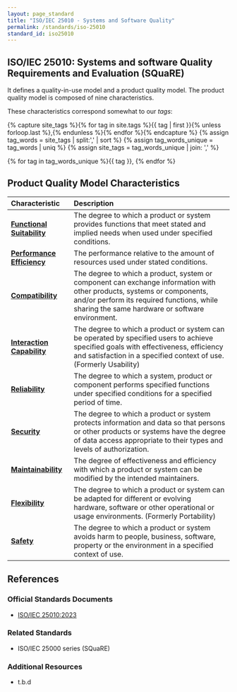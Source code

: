 ```yaml
---
layout: page_standard
title: "ISO/IEC 25010 - Systems and Software Quality"
permalink: /standards/iso-25010
standard_id: iso25010
---
```


## ISO/IEC 25010: Systems and software Quality Requirements and Evaluation (SQuaRE)

It defines a quality-in-use model and a product quality model. 
The product quality model is composed of nine characteristics.


These characteristics correspond somewhat to our _tags_:

{% capture site_tags %}{% for tag in site.tags %}{{ tag | first }}{% unless forloop.last %},{% endunless %}{% endfor %}{% endcapture %}
{% assign tag_words = site_tags |  split:',' | sort %}
{% assign tag_words_unique = tag_words | uniq %}
{% assign site_tags = tag_words_unique | join: ',' %}

{% for tag in tag_words_unique %}{{ tag }}, {% endfor %}


## Product Quality Model Characteristics

| Characteristic | Description |
|:--- |:--- |
| **[Functional Suitability](/qualities/functional-suitability)** | The degree to which a product or system provides functions that meet stated and implied needs when used under specified conditions. |
| **[Performance Efficiency](/qualities/performance-efficiency)** | The performance relative to the amount of resources used under stated conditions. |
| **[Compatibility](/qualities/compatibility)** | The degree to which a product, system or component can exchange information with other products, systems or components, and/or perform its required functions, while sharing the same hardware or software environment. |
| **[Interaction Capability](/qualities/interaction-capability)** | The degree to which a product or system can be operated by specified users to achieve specified goals with effectiveness, efficiency and satisfaction in a specified context of use. (Formerly Usability) |
| **[Reliability](/qualities/reliability)** | The degree to which a system, product or component performs specified functions under specified conditions for a specified period of time. |
| **[Security](/qualities/security)** | The degree to which a product or system protects information and data so that persons or other products or systems have the degree of data access appropriate to their types and levels of authorization. |
| **[Maintainability](/qualities/maintainability)** | The degree of effectiveness and efficiency with which a product or system can be modified by the intended maintainers. |
| **[Flexibility](/qualities/flexibility)** | The degree to which a product or system can be adapted for different or evolving hardware, software or other operational or usage environments. (Formerly Portability) |
| **[Safety](/qualities/safety)** | The degree to which a product or system avoids harm to people, business, software, property or the environment in a specified context of use. |

## References

### Official Standards Documents
- [ISO/IEC 25010:2023](https://www.iso.org/standard/82895.html)

### Related Standards
- ISO/IEC 25000 series (SQuaRE)

### Additional Resources
- t.b.d
